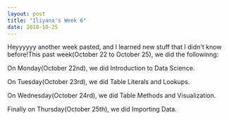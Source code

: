 ```yaml
---
layout: post
title: "Iliyana's Week 6"
date: 2018-10-25
---
```


Heyyyyyy another week pasted, and I learned new stuff that I didn't know before!This past week(October 22 to October 25), we did the followinng:

On Monday(October 22nd), we did Introduction to Data Science.




On Tuesday(October 23rd), we did Table Literals and Lookups.


On Wednesday(October 24rd), we did Table Methods and Visualization.


Finally on Thursday(October 25th), we did Importing Data.



